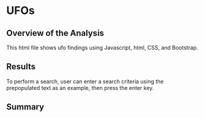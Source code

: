 # UFOs

## Overview of the Analysis
This html file shows ufo findings using Javascript, html, CSS, and Bootstrap. 

## Results
To perform a search, user can enter a search criteria using the prepopulated text as an example, then press the enter key. 

## Summary
